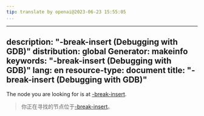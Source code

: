 ```yaml
---
tip: translate by openai@2023-06-23 15:55:05
...
```

---
description: "-break-insert (Debugging with GDB)"
distribution: global
Generator: makeinfo
keywords: "-break-insert (Debugging with GDB)"
lang: en
resource-type: document
title: "-break-insert (Debugging with GDB)"
-------------------------------------------

The node you are looking for is at [-break-insert](GDB_002fMI-Breakpoint-Commands.html#g_t_002dbreak_002dinsert).

> 你正在寻找的节点位于[-break-insert](GDB_002fMI-Breakpoint-Commands.html#g_t_002dbreak_002dinsert)。
